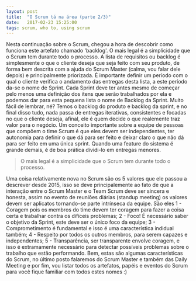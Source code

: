 ```yaml
---
layout: post
title:  "O Scrum tá na área (parte 2/3)"
date:   2017-02-23 15:25:00
tags: scrum, who to, using scrum
---
```

Nesta continuação sobre o Scrum, chegou a hora de descobrir como funciona este artefato chamado 'backlog'. O mais legal é a simplicidade que o Scrum tem durante todo o processo. A lista de requisitos ou backlog é simplesmente o que o cliente deseja que seja feito com seu produto, de forma bem descrita com a ajuda do Scrum Master (calma, vou falar dele depois) e principalmente priorizada.
É importante definir um período com o qual o cliente verifica o andamento das entregas desta lista, a este período da-se o nome de Sprint. Cada Sprint deve ter antes mesmo de começar pelo menos uma definição dos itens que serão trabalhados por ela e podemos dar para esta pequena lista o nome de Backlog da Sprint. Muito fácil de lembrar, né? Temos o backlog do produto e backlog da sprint, e no final disso tudo, nada passa de entregas iterativas, consistentes e focadas no que o cliente deseja, afinal, ele é quem decide o que realemente traz valor para o negócio. Um conceito importante sobre a equipe de pessoas que compõem o time Scrum é que eles devem ser independentes, ter autonomia para definir o que dá para ser feito e deixar claro o que não dá para ser feito em uma única sprint. Quando uma feature do sistema é grande demais, é de boa prática dividi-lo em entregas menores.
>O mais legal é a simplicidade que o Scrum tem durante todo o processo.

Uma coisa relativamente nova no Scrum são os 5 valores que ele passou a descrever desde 2015, isso se deve principalemente ao fato de que a interação entre o Scrum Master e o Team Scrum deve ser sincera e honesta, assim no evento de reuniões diárias (standup meeting) os valores devem ser aplicatos tornando-se parte intrínseca da equipe. São eles 1 - Coragem pois os membros do time devem ter coragem para fazer a coisa certa e trabalhar contra os difíceis problemas; 2 - Foco! É necessário saber o objetivo da Sprint, este deve ser o único foco da equipe; 3 - Comprometimento é fundamental e isso é uma característica indidual também; 4 - Respeito por todos os outros membros, para serem capazes e independentes; 5 - Transparência, ser transparente envolve coragem, e isso é extramamente necessário para detectar possíveis problemas sobre o trabalho que estão performando.
Bem, estas são algumas características do Scrum, no último posto falaremos do Scrum Master e também das Daily Meeting e por fim, vou listar todos os artefatos, papéis e eventos do Scrum para você fique familiar com todos estes nomes :)
